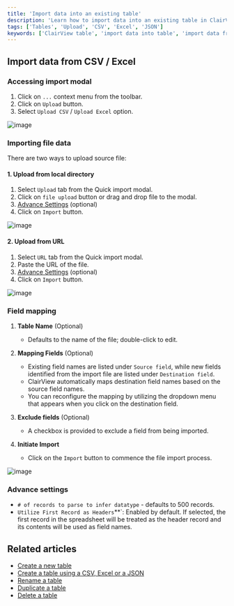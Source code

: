 ```yaml
---
title: 'Import data into an existing table'
description: 'Learn how to import data into an existing table in ClairView.'
tags: ['Tables', 'Upload', 'CSV', 'Excel', 'JSON']
keywords: ['ClairView table', 'import data into table', 'import data from csv', 'import data from excel', 'import data from xlsx']
---
```



## Import data from CSV / Excel

### Accessing import modal
1. Click on `...` context menu from the toolbar.
2. Click on `Upload` button.
3. Select `Upload CSV` / `Upload Excel` option.    
  
![image](/img/v2/table/upload-csv-1.png)

### Importing file data
There are two ways to upload source file:

#### 1. Upload from local directory
1. Select `Upload` tab from the Quick import modal.
2. Click on `file upload` button or drag and drop file to the modal.
3. [Advance Settings](#advance-settings) (optional)
4. Click on `Import` button.  
  
![image](/img/v2/table/upload-csv-2.png)

#### 2. Upload from URL
1. Select `URL` tab from the Quick import modal.
2. Paste the URL of the file.
3. [Advance Settings](#advance-settings) (optional)
4. Click on `Import` button.

![image](/img/v2/table/upload-csv-url.png)

### Field mapping
1. **Table Name** (Optional)
    - Defaults to the name of the file; double-click to edit.

2. **Mapping Fields** (Optional)
    - Existing field names are listed under `Source field`, while new fields identified from the import file are listed under `Destination field`.
    - ClairView automatically maps destination field names based on the source field names.
    - You can reconfigure the mapping by utilizing the dropdown menu that appears when you click on the destination field.

3. **Exclude fields** (Optional)
    - A checkbox is provided to exclude a field from being imported.

4. **Initiate Import**
    - Click on the `Import` button to commence the file import process.

![image](/img/v2/table/upload-csv-3.png)

### Advance settings
- `# of records to parse to infer datatype` - defaults to 500 records.
- `Utilize First Record as Headers`**`: Enabled by default. If selected, the first record in the spreadsheet will be treated as the header record and its contents will be used as field names.

## Related articles
- [Create a new table](/tables/create-table)
- [Create a table using a CSV, Excel or a JSON](/tables/create-table-via-import)
- [Rename a table](/tables/actions-on-table#rename-table)
- [Duplicate a table](/tables/actions-on-table#duplicate-table)
- [Delete a table](/tables/actions-on-table#delete-table)
